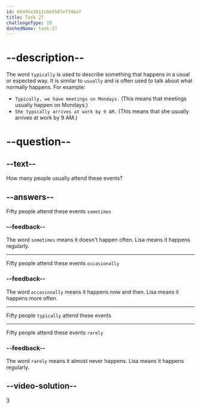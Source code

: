 ```yaml
---
id: 66a95e2611c8e5507e774ba7
title: Task 27
challengeType: 19
dashedName: task-27
---
```

<!--
AUDIO REFERENCE:
Bob: How many people usually participate in these events?
Lisa: Typically around fifty.
-->

# --description--

The word `typically` is used to describe something that happens in a usual or expected way. It is similar to `usually` and is often used to talk about what normally happens. For example:

- `Typically, we have meetings on Mondays.` (This means that meetings usually happen on Mondays.)
- `She typically arrives at work by 9 AM.` (This means that she usually arrives at work by 9 AM.)

# --question--

## --text--

How many people usually attend these events?

## --answers--

Fifty people attend these events `sometimes`

### --feedback--

The word `sometimes` means it doesn't happen often. Lisa means it happens regularly.

---

Fifty people attend these events `occasionally`

### --feedback--

The word `occasionally` means it happens now and then. Lisa means it happens more often.

---

Fifty people `typically` attend these events

---

Fifty people attend these events `rarely`

### --feedback--

The word `rarely` means it almost never happens. Lisa means it happens regularly.

## --video-solution--

3

